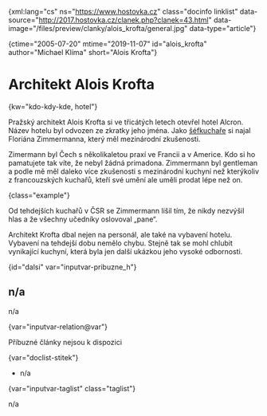 
{xml:lang="cs" ns="https://www.hostovka.cz" class="docinfo linklist" data-source="http://2017.hostovka.cz/clanek.php?clanek=43.html" data-image="/files/preview/clanky/alois_krofta/general.jpg" data-type="article"}

{ctime="2005-07-20" mtime="2019-11-07" id="alois_krofta" author="Michael Klíma" short="Alois Krofta"}

# Architekt Alois Krofta 

{kw="kdo-kdy-kde, hotel"}

Pražský architekt Alois Krofta si ve třicátých letech otevřel hotel Alcron. Název hotelu byl odvozen ze zkratky jeho jména. Jako [šéfkuchaře][1] si najal Floriána Zimmermanna, který měl mezinárodní zkušenosti. 

Zimermann byl Čech s několikaletou praxí ve Francii a v Americe. Kdo si ho pamatujete tak víte, že nebyl žádná primadona. Zimmermann byl gentleman a podle mě měl daleko více zkušenosti s mezinárodní kuchyní než kterýkoliv z francouzských kuchařů, kteří své umění ale uměli prodat lépe než on. 

{class="example"}

Od tehdejších kuchařů v ČSR se Zimmermann lišil tím, že nikdy nezvýšil hlas a že všechny učedníky oslovoval „pane“. 

Architekt Krofta dbal nejen na personál, ale také na vybavení hotelu. Vybavení na tehdejší dobu nemělo chybu. Stejně tak se mohl chlubit vynikající kuchyní, která byla jen další ukázkou jeho vysoké odbornosti. 

{id="dalsi" var="inputvar-pribuzne_h"}

## n/a 

n/a 

{var="inputvar-relation@var"}

Příbuzné články nejsou k dispozici 

{var="doclist-stitek"}

  * n/a 

{var="inputvar-taglist" class="taglist"}

n/a

 [1]: /kucharske_tituly#sefkuchar

